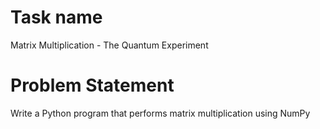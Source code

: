 # Task name

Matrix Multiplication - The Quantum Experiment

# Problem Statement

Write a Python program that performs matrix multiplication using NumPy
